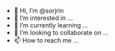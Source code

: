 - 👋 Hi, I’m @sorjrin
- 👀 I’m interested in ...
- 🌱 I’m currently learning ...
- 💞️ I’m looking to collaborate on ...
- 📫 How to reach me ...

<!---
sorjrin/sorjrin is a ✨ special ✨ repository because its `README.md` (this file) appears on your GitHub profile.
You can click the Preview link to take a look at your changes.
--->
